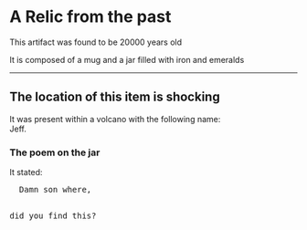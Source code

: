 <html>
<head>
<title>Archeaological artifacts</title>
</head>
<body>

<h1>A Relic from the past</h1>
<p>This artifact was found to be 20000 years old</p>
<p>It is composed of a mug and a jar filled with iron and emeralds</p>
<hr>
<h2>The location of this item is shocking</h2>
<p>It was present within a volcano with the following name:<br>Jeff.</p>
<h3>The poem on the jar</h3>
<p>It stated:</p>
<pre>
  Damn son where,
  
 did you find this?
</pre>
</body>
</html>
